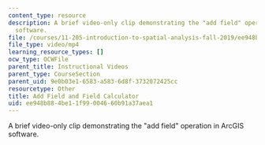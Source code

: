 ```yaml
---
content_type: resource
description: A brief video-only clip demonstrating the "add field" operation in ArcGIS
  software.
file: /courses/11-205-introduction-to-spatial-analysis-fall-2019/ee948b884be11f99004660b91a37aea1_MIT11_205F19_add_field.mp4
file_type: video/mp4
learning_resource_types: []
ocw_type: OCWFile
parent_title: Instructional Videos
parent_type: CourseSection
parent_uid: 9e0b03e1-6583-a583-6d8f-3732072425cc
resourcetype: Other
title: Add Field and Field Calculator
uid: ee948b88-4be1-1f99-0046-60b91a37aea1
---
```

A brief video-only clip demonstrating the "add field" operation in ArcGIS software.